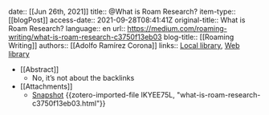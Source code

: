date:: [[Jun 26th, 2021]]
title:: @What is Roam Research?
item-type:: [[blogPost]]
access-date:: 2021-09-28T08:41:41Z
original-title:: What is Roam Research?
language:: en
url:: https://medium.com/roaming-writing/what-is-roam-research-c3750f13eb03
blog-title:: [[Roaming Writing]]
authors:: [[Adolfo Ramírez Corona]]
links:: [Local library](zotero://select/library/items/GJJZXEXP), [Web library](https://www.zotero.org/users/7413965/items/GJJZXEXP)

- [[Abstract]]
	- No, it’s not about the backlinks
- [[Attachments]]
	- [Snapshot](https://medium.com/roaming-writing/what-is-roam-research-c3750f13eb03) {{zotero-imported-file IKYEE75L, "what-is-roam-research-c3750f13eb03.html"}}